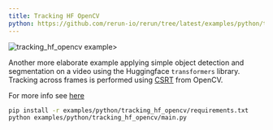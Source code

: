 ```yaml
---
title: Tracking HF OpenCV
python: https://github.com/rerun-io/rerun/tree/latest/examples/python/tracking_hf_opencv/main.py
---
```


![tracking_hf_opencv example>](https://static.rerun.io/4995d2ec51249accbd287fdaef5debbfe9645a83_tracking_hf_opencv1.png)

Another more elaborate example applying simple object detection and segmentation on a video using the Huggingface `transformers` library. Tracking across frames is performed using [CSRT](https://arxiv.org/pdf/1611.08461.pdf) from OpenCV.

For more info see [here](https://huggingface.co/docs/transformers/index)

```bash
pip install -r examples/python/tracking_hf_opencv/requirements.txt
python examples/python/tracking_hf_opencv/main.py
```
